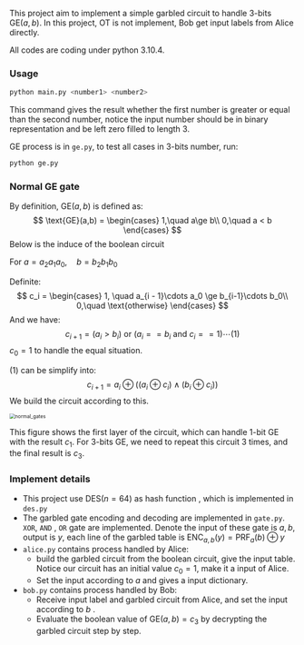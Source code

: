 This project aim to implement a simple garbled circuit to handle $3$-bits $\text{GE}(a, b)$.  In this project, OT is not implement, Bob get input labels from Alice directly. 

All codes are coding under python 3.10.4.

### Usage

```sh
python main.py <number1> <number2>
```

This command gives the result whether the first number is greater or equal than the second number, notice the input number should be in binary representation and be left zero filled to length $3$.



$\text{GE}$  process is in `ge.py`, to test all cases in $3$-bits number, run:

```sh
python ge.py
```

### Normal GE gate

By definition, $\text{GE}(a,b)$ is defined as:
$$
\text{GE}(a,b) = \begin{cases}
1,\quad a\ge b\\
0,\quad a < b
\end{cases}
$$
Below is the induce of the boolean circuit

For $a = a_2a_1a_0,\quad b = b_2 b_1 b_0$

Definite:
$$
c_i = \begin{cases}
1, \quad a_{i - 1}\cdots a_0 \ge b_{i-1}\cdots b_0\\
0,\quad \text{otherwise}
\end{cases}
$$
And we have:
$$
c_{i+1} =  (a_i > b_i) \text{ or } (a_i == b_i\text{ and } c_i == 1) \cdots(1)
$$
$c_0 =  1$ to handle the equal situation.

$(1)$ can be simplify into:
$$
c_{i+1} = a_i\oplus \Big((a_i\oplus c_i)\land (b_i\oplus c_i)\Big)
$$
We build the circuit according to this. 

<img src="C:\Users\dorma\Desktop\CS252\project\normal_gates.jpg" alt="normal_gates" style="zoom:61%;" />

This figure shows the first layer of the circuit, which can handle $1$-bit $\text{GE}$ with the result $c_1$. For $3$-bits $\text{GE}$, we need to repeat this circuit $3$ times, and  the final result is $c_3$.





### Implement details

- This project use $\text{DES}(n=64)$ as hash function , which is implemented in `des.py` 
- The garbled gate encoding and decoding are implemented in `gate.py`. `XOR`, `AND` , `OR` gate are implemented. Denote the  input of these gate is $a, b$, output is $y$, each line of the garbled table is $\text{ENC}_{a,b}(y) = \text{PRF}_a(b)\oplus y$
- `alice.py` contains process handled by Alice:
  - build the garbled circuit from the boolean circuit, give the input table. Notice our circuit has an initial value $c_0 = 1$, make it a input of Alice. 
  - Set the input according to $a$ and gives a input dictionary. 
- `bob.py` contains process handled by Bob:
  - Receive input label and garbled circuit from Alice, and set the input according to $b$ .
  - Evaluate the boolean value of $\text{GE}(a,b)= c_3$ by decrypting the garbled circuit step by step.
